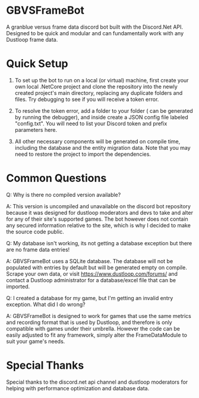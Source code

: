 # GBVSFrameBot
A granblue versus frame data discord bot built with the Discord.Net API. Designed to be quick and modular and can fundamentally work with any Dustloop frame data. 

# Quick Setup
1. To set up the bot to run on a local (or virtual) machine, first create your own local .NetCore project and clone the repository into the newly created project's main directory, replacing any duplicate folders and files. Try debugging to see if you will receive a token error.

2. To resolve the token error, add a <common> folder to your <netcoreapp> folder (<netcoreapp> can be generated by running the debugger), and inside create a JSON config file labeled "config.txt". You will need to list your Discord token and prefix parameters here.

3. All other necessary components will be generated on compile time, including the database and the entity migration data. Note that you may need to restore the project to import the dependencies.

# Common Questions
Q: Why is there no compiled version available?

A: This version is uncompiled and unavailable on the discord bot repository because it was designed for dustloop moderators and devs to take and alter for any of their site's supported games. The bot however does not contain any secured information relative to the site, which is why I decided to make the source code public.

Q: My database isn't working, its not getting a database exception but there are no frame data entries!

A: GBVSFrameBot uses a SQLite database. The database will not be populated with entries by default but will be generated empty on compile. Scrape your own data, or visit https://www.dustloop.com/forums/ and contact a Dustloop administrator for a database/excel file that can be imported.

Q: I created a database for my game, but I'm getting an invalid entry exception. What did I do wrong?

A: GBVSFrameBot is designed to work for games that use the same metrics and recording format that is used by Dustloop, and therefore is only compatible with games under their umbrella. However the code can be easily adjusted to fit any framework, simply alter the FrameDataModule to suit your game's needs.

# Special Thanks
Special thanks to the discord.net api channel and dustloop moderators for helping with performance optimization and database data.
